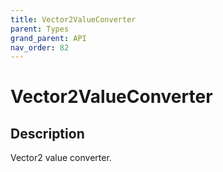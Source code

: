 ```yaml
---
title: Vector2ValueConverter
parent: Types
grand_parent: API
nav_order: 82
---
```


# Vector2ValueConverter

## Description

Vector2 value converter.
